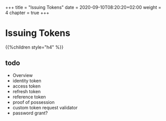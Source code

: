 +++
title = "Issuing Tokens"
date = 2020-09-10T08:20:20+02:00
weight = 4
chapter = true
+++

# Issuing Tokens

{{%children style="h4" %}}

## todo

* Overview
* identity token
* access token
* refresh token
* reference token
* proof of possession
* custom token request validator
* password grant?